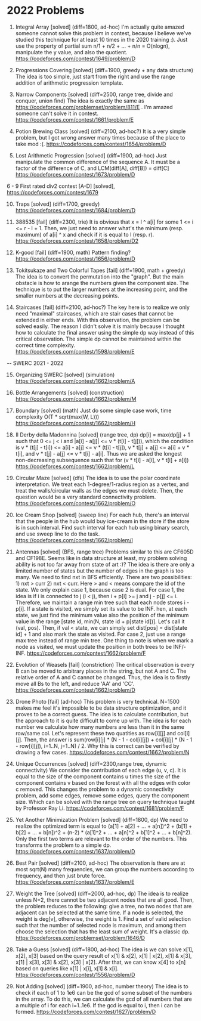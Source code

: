 # 2022 Problems


1. Integral Array [solved] (diff=1800, ad-hoc)
I'm actually quite amazed someone cannot solve this problem in contest, because I believe we've studied this technique for at least 10 times in the 2020 training :).
Just use the property of partial sum n/1 + n/2 + ... + n/n = O(nlogn), manipulate the y value, and also the quotient. https://codeforces.com/contest/1649/problem/D

2. Progressions Covering [solved] (diff=1900, greedy + any data structure)
The idea is too simple, just start from the right and use the range addition of arithmetic progression template.

3. Narrow Components [solved] (diff=2500, range tree, divide and conquer, union find)
The idea is exactly the same as https://codeforces.com/problemset/problem/811/E . I'm amazed someone can't solve it in contest. https://codeforces.com/contest/1661/problem/E

4. Potion Brewing Class [solved] (diff=2100, ad-hoc?)
It is a very simple problem, but I got wrong answer many times because of the place to take mod :(. https://codeforces.com/contest/1654/problem/D

5.  Lost Arithmetic Progression [solved] (diff=1900, ad-hoc)
Just manipulate the common difference of the sequence A. It must be a factor of the difference of C, and LCM(diff[A], diff[B]) = diff[C]
https://codeforces.com/contest/1673/problem/D

6 - 9 First rated div2 contest [A-D] [solved], https://codeforces.com/contest/1679

10. Traps [solved] (diff=1700, greedy)
https://codeforces.com/contest/1684/problem/D

11. 388535 [fail] (diff=2300, trie)
It is obvious that x = l ^ a[i] for some 1 <= i <= r - l + 1. Then, we just need to answer what's the minimum (resp. maximum) of a[i] ^ x and check if it is equal to l (resp. r).
https://codeforces.com/contest/1658/problem/D2

12. K-good [fail] (diff=1900, math)
Pattern finding? https://codeforces.com/contest/1656/problem/D

13. Tokitsukaze and Two Colorful Tapes [fail] (diff=1900, math + greedy)
The idea is to convert the permutation into the "graph". But the main obstacle is how to arange the numbers given the component size. The technique is to put the larger numbers at the increasing point,
and the smaller numbers at the decreasing points.


14. Staircases [fail] (diff=2100, ad-hoc?)
The key here is to realize we only need "maximal" staircases, which are stair cases that cannot be extended in either ends. With this observation, the problem can be solved easily. 
The reason I didn't solve it is mainly because I thought how to calculate the final answer using the simple dp way instead of this critical observation. The simple dp cannot be maintained 
within the correct time complexity. https://codeforces.com/contest/1598/problem/E


-- SWERC 2021 - 2022


15. Organizing SWERC [solved] (simulation)
https://codeforces.com/contest/1662/problem/A 

16. Bottle Arrangements [solved] (construction)
https://codeforces.com/contest/1662/problem/M

17. Boundary [solved] (math)
Just do some simple case work, time complexity O(T * sqrt(max(W, L))) https://codeforces.com/contest/1662/problem/H

18. Il Derby della Madonnina [solved] (range tree, dp)
dp[i] = max(dp[j] + 1 such that 0 <= j < i and |a[i] - a[j]| <= v * (t[i] - t[j])), which the condition is v * (t[j] - t[i]) <= a[i] - a[j] <= v * (t[i] - t[j]), v * t[j] + a[j] <= a[i] + v * t[i], and
v * t[j] - a[j] <= v * t[i] - a[i]. Thus we are asked the longest non-decreasing subsequence such that for (v * t[i] - a[i], v * t[i] + a[i])
https://codeforces.com/contest/1662/problem/L

19. Circular Maze [solved] (dfs)
The idea is to use the polar coordinate interpretation. We treat each 1-degree/1-radius region as a vertex, and treat the walls/circular walls as the edges we must delete.
Then, the question would be a very standard connectivity problem. https://codeforces.com/contest/1662/problem/O

20. Ice Cream Shop [solved] (sweep line)
For each hub, there's an interval that the people in the hub would buy ice-cream in the store if the store is in  such interval.
Find such interval for each hub using binary search, and use sweep line to do the task. https://codeforces.com/contest/1662/problem/I

21. Antennas [solved] (BFS, range tree)
Problems similar to this are CF605D and CF198E. Seems like in data structure at least, my problem solving ability is not too far away from state of art :)?
The idea is there are only a limited number of states but the number of edges in the graph is too many. We need to find nxt in BFS efficiently.
There are two possibilities: 1) nxt > curr 2) nxt < curr. Here > and < means compare the id of the state. We only explain case 1, because case 2 is dual.
For case 1, the idea is if i is connected to j (i < j), then i + p[i] >= j and j - p[j] <= i. Therefore, we maintain a range min tree such that each node stores i - p[i].
If a state is visited, we simply set its value to be INF. hen, at each state, we just find the minimum value also the position of the minimum value in the range [state id, min(N, state id + p[state id])]. Let's call it (val, pos). Then, if val < state, we can simply set dist[pos] = dist[state id] + 1 and also mark the state as visited. For case 2, just use a range max tree instead of range min tree.
One thing to note is when we mark a node as visited, we must update the position in both trees to be INF/-INF.
https://codeforces.com/contest/1662/problem/F


22. Evolution of Weasels [fail] (constriction)
The critical observation is every B can be moved to arbitrary places in the string, but not A and C. The relative order of A and C cannot be changed. Thus, the idea is to firstly move all Bs to the left,
and reduce 'AA' and 'CC'. https://codeforces.com/contest/1662/problem/D


23. Drone Photo [fail] (ad-hoc)
This problem is very technical. N=1500 makes me feel it's impossible to be data structure optimization, and it proves to be a correct guess. The idea is to calculate contribution, but the approach to it
is quite difficult to come up with. The idea is for each number we calculate how many numbers are less than it in the same row/same col. Let's represent these two quatities as row[i][j] and col[i][j].
Then, the answer is sum(row[i][j] * (N - 1 - col[i][j]) + col[i][j] * (N - 1 - row[i][j]), i=1..N, j=1..N) / 2. Why this is correct can be verified by drawing a few cases. https://codeforces.com/contest/1662/problem/N


24. Unique Occurrences [solved] (diff=2300,range tree, dynamic connectivity)
We consider the contribution of each edge (u, v, c). It is equal to the size of the component contains u times the size of the component contains v based on the forest with all the edges with color c removed. This changes the problem to a dynamic connectivity problem, add some edges, remove some edges, query the component size. Which can be solved with the range tree on query technique taught by Professor Ray Li. https://codeforces.com/contest/1681/problem/F

25. Yet Another Minimization Problem [solved] (diff=1800, dp)
We need to realize the optimized term is equal to (a[1] + a[2] + ... + a[n])^2 + (b[1] + b[2] + ... + b[n])^2 + (n-2) * (a[1]^2 + ... + a[n]^2 + b[1]^2 + ... + b[n]^2). Only the first two terms are
relevant to the order of the numbers. This transforms the problem to a simple dp. https://codeforces.com/contest/1637/problem/D

26. Best Pair [solved] (diff=2100, ad-hoc)
The observation is there are at most sqrt(N) many frequencies, we can group the numbers according to frequency, and then just brute force. https://codeforces.com/contest/1637/problem/E

27. Weight the Tree [solved] (diff=2000, ad-hoc, dp)
The idea is to realize unless N=2, there cannot be two adjacent nodes that are all good. Then, the problem reduces to the following: give a tree, no two nodes that are adjacent can be selected at the
same time. If a node is selected, the weight is deg[v], otherwise, the weight is 1. Find a set of valid selection such that the number of selected node is maximum, and among them choose the selection
that has the least sum of weight. It's a classic dp. https://codeforces.com/problemset/problem/1646/D

28. Take a Guess [solved] (diff=1800, ad-hoc)
The idea is we can solve x[1], x[2], x[3] based on the query result of x[1] & x[2], x[1] | x[2], x[1] & x[3], x[1] | x[3], x[3] & x[2], x[3] | x[2]. After that, we can know x[4] to x[n] based on
queries like x[1] | x[i], x[1] & x[i]. https://codeforces.com/contest/1556/problem/D

29. Not Adding [solved] (diff=1900, ad-hoc, number theory)
The idea is to check if each of 1 to 1e6 can be the gcd of some subset of the numbers in the array. To do this, we can calculate the gcd of all numbers that are a multiple of i for each i=1..1e6.
If the gcd is equal to i, then i can be formed. https://codeforces.com/contest/1627/problem/D

